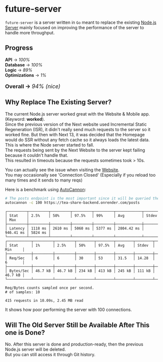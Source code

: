 # future-server

`future-server` is a server written in `Go` meant to replace the existing [Node.js Server](../server) mainly focused on improving the performance of the server to handle more throughput.

## Progress

**API** → _100%_ <br />
**Database** → _100%_ <br />
**Logic** → _89%_ <br />
**Optimizations** → _1%_ <br />

<p style="font-size: 18px; font-weight: bold;">
  Overall → <span style="font-style: italic; font-weight: normal;">94% (nice)</span>
</p>

## Why Replace The Existing Server?

The current Node.js server worked great with the Website & Mobile app. (Keyword: **worked**). <br />
Since the previous version of the Next website used Incremental Static Regeneration (ISR), it didn't really send much requests to the server so it worked fine. But then with Next 13, it was decided that the Homepage would do SSR without any fetch cache so it always loads the latest data. <br />
This is where the Node server started to fall. <br />
The requests being sent by the Next Website to the server kept failing because it couldn't handle that. <br />
This resulted in timeouts because the requests sometimes took > 10s. <br />

You can actually see the issue when visiting the [Website](https://tea-share.vercel.app). <br />
You may occasionally see 'Connection Closed' (Especially if you reload too many times and it sends to many reqs)

Here is a benchmark using [AutoCannon](https://npmjs.com/package/autocannon): <br />

```sh
# The posts endpoint is the most important since it will be queried the most
autocannon -c 100 https://tea-share-backend.onrender.com/posts
```

```
┌─────────┬─────────┬─────────┬─────────┬─────────┬────────────┬───────────┬─────────┐
│ Stat    │ 2.5%    │ 50%     │ 97.5%   │ 99%     │ Avg        │ Stdev     │ Max     │
├─────────┼─────────┼─────────┼─────────┼─────────┼────────────┼───────────┼─────────┤
│ Latency │ 1118 ms │ 2610 ms │ 5060 ms │ 5377 ms │ 2804.42 ms │ 946.41 ms │ 5824 ms │
└─────────┴─────────┴─────────┴─────────┴─────────┴────────────┴───────────┴─────────┘
┌───────────┬─────────┬─────────┬────────┬────────┬────────┬────────┬─────────┐
│ Stat      │ 1%      │ 2.5%    │ 50%    │ 97.5%  │ Avg    │ Stdev  │ Min     │
├───────────┼─────────┼─────────┼────────┼────────┼────────┼────────┼─────────┤
│ Req/Sec   │ 6       │ 6       │ 30     │ 53     │ 31.5   │ 14.28  │ 6       │
├───────────┼─────────┼─────────┼────────┼────────┼────────┼────────┼─────────┤
│ Bytes/Sec │ 46.7 kB │ 46.7 kB │ 234 kB │ 413 kB │ 245 kB │ 111 kB │ 46.7 kB │
└───────────┴─────────┴─────────┴────────┴────────┴────────┴────────┴─────────┘

Req/Bytes counts sampled once per second.
# of samples: 10

415 requests in 10.09s, 2.45 MB read
```

It shows how poor performing the server with 100 connections.

## Will The Old Server Still be Available After This one is Done?

No. After this server is done and production-ready, then the previous Node.js server will be deleted. <br />
But you can still access it through Git history.
